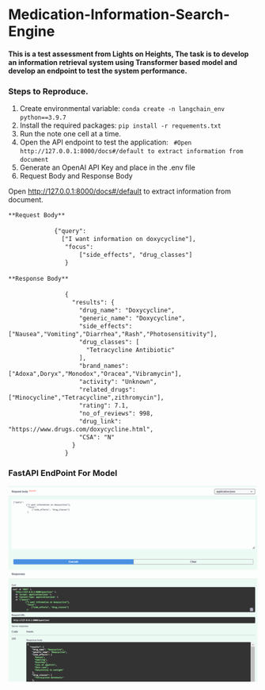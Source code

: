# Medication-Information-Search-Engine


#### This is a test assessment from **Lights on Heights**, The task is to develop an information retrieval system using Transformer based model and develop an endpoint to test the system performance.

### Steps to Reproduce.

1.  Create environmental variable:  `conda create -n langchain_env python==3.9.7`
2.  Install the required packages:   `pip install -r requements.txt`
3.  Run the note one cell at a time.
4.  Open the API endpoint to test the application: ` #Open http://127.0.0.1:8000/docs#/default to extract information from document`
5.  Generate an OpenAI API Key and place in the .env file
5. Request Body and Response Body

Open http://127.0.0.1:8000/docs#/default to extract information from document.
```
**Request Body**

             {"query": 
               ["I want information on doxycycline"],
                "focus": 
                    ["side_effects", "drug_classes"]
                }
    
**Response Body**

                {
                  "results": {
                    "drug_name": "Doxycycline",
                    "generic_name": "Doxycycline",
                    "side_effects": ["Nausea","Vomiting","Diarrhea","Rash","Photosensitivity"],
                    "drug_classes": [
                      "Tetracycline Antibiotic"
                    ],
                    "brand_names": ["Adoxa",Doryx","Monodox","Oracea","Vibramycin"],
                    "activity": "Unknown",
                    "related_drugs": ["Minocycline","Tetracycline",zithromycin"],
                    "rating": 7.1,
                    "no_of_reviews": 998,
                    "drug_link": "https://www.drugs.com/doxycycline.html",
                    "CSA": "N"
                  }
                }
```
###  FastAPI EndPoint For Model

<p align="center"> 
  <kbd>
    <a href="https://github.com/okoliechykwuka/Medication-Information-Search-Engine" target="_blank"><img src="image.png">
  </a>
  </kbd>
</p>
